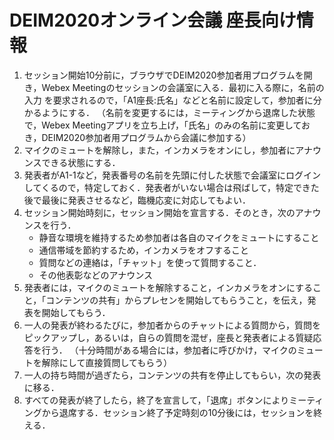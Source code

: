 # DEIM2020オンライン会議 座長向け情報

1. セッション開始10分前に，ブラウザでDEIM2020参加者用プログラムを開き，Webex Meetingのセッションの会議室に入る．最初に入る際に，名前の入力
を要求されるので，「A1座長:氏名」などと名前に設定して，参加者に分かるようにする．
（名前を変更するには，ミーティングから退席した状態で，Webex Meetingアプリを立ち上げ，「氏名」のみの名前に変更しておき，DEIM2020参加者用プログラムから会議に参加する）
1. マイクのミュートを解除し，また，インカメラをオンにし，参加者にアナウンスできる状態にする．
1. 発表者がA1-1など，発表番号の名前を先頭に付した状態で会議室にログインしてくるので，特定しておく．発表者がいない場合は飛ばして，特定できた後で最後に発表させるなど，臨機応変に対応してもよい．
1. セッション開始時刻に，セッション開始を宣言する．そのとき，次のアナウンスを行う．
    * 静音な環境を維持するため参加者は各自のマイクをミュートにすること
    * 通信帯域を節約するため，インカメラをオフすること
    * 質問などの連絡は，「チャット」を使って質問すること．
    * その他表彰などのアナウンス
1. 発表者には，マイクのミュートを解除すること，インカメラをオンにすること，「コンテンツの共有」からプレセンを開始してもらうこと，を伝え，発表を開始してもらう．
1. 一人の発表が終わるたびに，参加者からのチャットによる質問から，質問をピックアップし，あるいは，自らの質問を混ぜ，座長と発表者による質疑応答を行う．
（十分時間がある場合には，参加者に呼びかけ，マイクのミュートを解除にして直接質問してもらう）
1. 一人の持ち時間が過ぎたら，コンテンツの共有を停止してもらい，次の発表に移る．
1. すべての発表が終了したら，終了を宣言して，「退席」ボタンによりミーティングから退席する．セッション終了予定時刻の10分後には，セッションを終える．
